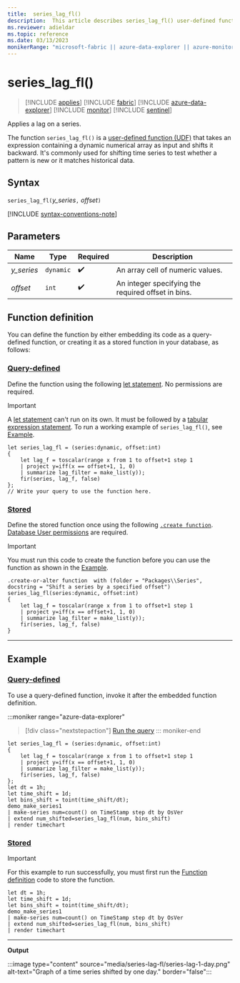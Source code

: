 ```yaml
---
title:  series_lag_fl()
description:  This article describes series_lag_fl() user-defined function.
ms.reviewer: adieldar
ms.topic: reference
ms.date: 03/13/2023
monikerRange: "microsoft-fabric || azure-data-explorer || azure-monitor || microsoft-sentinel"
---
```

# series_lag_fl()

>[!INCLUDE [applies](../includes/applies-to-version/applies.md)] [!INCLUDE [fabric](../includes/applies-to-version/fabric.md)] [!INCLUDE [azure-data-explorer](../includes/applies-to-version/azure-data-explorer.md)] [!INCLUDE [monitor](../includes/applies-to-version/monitor.md)] [!INCLUDE [sentinel](../includes/applies-to-version/sentinel.md)]

Applies a lag on a series.

The function `series_lag_fl()` is a [user-defined function (UDF)](../query/functions/user-defined-functions.md) that takes an expression containing a dynamic numerical array as input and shifts it backward. It's commonly used for shifting time series to test whether a pattern is new or it matches historical data.

## Syntax

`series_lag_fl(`*y_series*`,` *offset*`)`

[!INCLUDE [syntax-conventions-note](../includes/syntax-conventions-note.md)]

## Parameters

|Name|Type|Required|Description|
|--|--|--|--|
| *y_series* | `dynamic` |  :heavy_check_mark: | An array cell of numeric values.|
| *offset* | `int` |  :heavy_check_mark: | An integer specifying the required offset in bins.|

## Function definition

You can define the function by either embedding its code as a query-defined function, or creating it as a stored function in your database, as follows:

### [Query-defined](#tab/query-defined)

Define the function using the following [let statement](../query/let-statement.md). No permissions are required.

> [!IMPORTANT]
> A [let statement](../query/let-statement.md) can't run on its own. It must be followed by a [tabular expression statement](../query/tabular-expression-statements.md). To run a working example of `series_lag_fl()`, see [Example](#example).

```kusto
let series_lag_fl = (series:dynamic, offset:int)
{
    let lag_f = toscalar(range x from 1 to offset+1 step 1
    | project y=iff(x == offset+1, 1, 0)
    | summarize lag_filter = make_list(y));
    fir(series, lag_f, false)
};
// Write your query to use the function here.
```

### [Stored](#tab/stored)

Define the stored function once using the following [`.create function`](../management/create-function.md). [Database User permissions](../access-control/role-based-access-control.md) are required.

> [!IMPORTANT]
> You must run this code to create the function before you can use the function as shown in the [Example](#example).

```kusto
.create-or-alter function  with (folder = "Packages\\Series", docstring = "Shift a series by a specified offset")
series_lag_fl(series:dynamic, offset:int)
{
    let lag_f = toscalar(range x from 1 to offset+1 step 1
    | project y=iff(x == offset+1, 1, 0)
    | summarize lag_filter = make_list(y));
    fir(series, lag_f, false)
} 
```

---

## Example

### [Query-defined](#tab/query-defined)

To use a query-defined function, invoke it after the embedded function definition.

:::moniker range="azure-data-explorer"
> [!div class="nextstepaction"]
> <a href="https://dataexplorer.azure.com/clusters/help/databases/Samples?query=H4sIAAAAAAAAA1WRzW7DIBCE736KPRrVVetrIp6hh0a9WsQsCS0/Fqwlu03fvWuw0hZxYZhPMwsOCTImi3lw6jIYBxLaKhz0GpS3YwfRmIx0sIFE89UAL8dY8bOdYh6VU6lNKlwQFjApeuhZ38GHHjLhBH1BbzCl+I4jwSqtMe0CUt6NHfB+Frsxz96rZD+xZllHmDjQqw8cnM3UrkIci9fYtLfuqrcDo1xG0Xwfm62sJgb7az2Q9TjkqzVF1FU825DvIkUetv31PWniJI0+DiW9ZvXNrZR5rEcIs5djnJkUEAOcGH8l5ac6Plc4r/CS3zAxhwth0BtSE1DLf//Q8k33p5RgJjHBL7DVGq8q0Q9sViILvQEAAA==" target="_blank">Run the query</a>
::: moniker-end

```kusto
let series_lag_fl = (series:dynamic, offset:int)
{
    let lag_f = toscalar(range x from 1 to offset+1 step 1
    | project y=iff(x == offset+1, 1, 0)
    | summarize lag_filter = make_list(y));
    fir(series, lag_f, false)
};
let dt = 1h;
let time_shift = 1d;
let bins_shift = toint(time_shift/dt);
demo_make_series1
| make-series num=count() on TimeStamp step dt by OsVer
| extend num_shifted=series_lag_fl(num, bins_shift)
| render timechart
```

### [Stored](#tab/stored)

> [!IMPORTANT]
> For this example to run successfully, you must first run the [Function definition](#function-definition) code to store the function.

```kusto
let dt = 1h;
let time_shift = 1d;
let bins_shift = toint(time_shift/dt);
demo_make_series1
| make-series num=count() on TimeStamp step dt by OsVer
| extend num_shifted=series_lag_fl(num, bins_shift)
| render timechart
```

---

**Output**

:::image type="content" source="media/series-lag-fl/series-lag-1-day.png" alt-text="Graph of a time series shifted by one day." border="false":::
